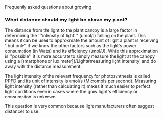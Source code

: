 Frequently asked questions about growing

### What distance should my light be above my plant? ###
The distance from the light to the plant canopy is a large factor in determining the '''intensity of light''' (umol/s) falling on the plant. This means it can be used to approximate the amount of light a plant is receiving ''but only'' if we know the other factors such as the light's power consumption (in Watts) and its efficiency (umol/J). While this approximation is ''possible'' it is more accurate to simply measure the light at the canopy using a [smartphone or lux meter](/Light#measuring light intensity) and do away with the distance measurement. 

The light intensity of the relevant frequency for photosynthesis is called [PPFD](/Light) and its unit of intensity is umol/s (Micromols per second). Measuring light intensity (rather than calculating it) makes it much easier to perfect light conditions even in cases where the grow light's efficiency or consumption is unknown.

This question is very common because light manufacturers often suggest distances to use.<references />